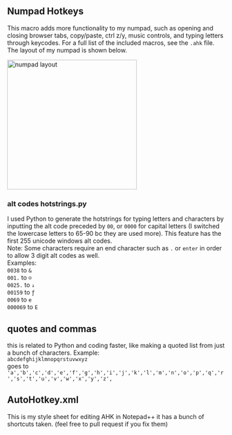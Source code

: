 ## Numpad Hotkeys
This macro adds more functionality to my numpad, such as opening and closing browser tabs, copy/paste, ctrl z/y, music controls, and typing letters through keycodes. For a full list of the included macros, see the `.ahk` file.<br>
The layout of my numpad is shown below.

<img src="https://github.com/JellyJoe198/python-macros/blob/master/AutoHotkey/Numpad%20layout.png?raw=true" alt="numpad layout" width="300"/>

### alt codes hotstrings.py
I used Python to generate the hotstrings for typing letters and characters by inputting the alt code preceded by `00`, or `0000` for capital letters (I switched the lowercase letters to 65-90 bc they are used more). This feature has the first 255 unicode windows alt codes.  
Note: Some characters require an end character such as `.` or `enter` in order to allow 3 digit alt codes as well.  
Examples:  
`0038` to `&`  
`001.` to `☺`  
`0025.` to `↓`  
`00159` to `ƒ`  
`0069` to `e`  
`000069` to `E`  

## quotes and commas
this is related to Python and coding faster, like making a quoted list from just a bunch of characters. Example:  
`abcdefghijklmnopqrstuvwxyz`  
goes to  
`'a','b','c','d','e','f','g','h','i','j','k','l','m','n','o','p','q','r','s','t','u','v','w','x','y','z',`

## AutoHotkey.xml
This is my style sheet for editing AHK in Notepad++ it has a bunch of shortcuts taken. (feel free to pull request if you fix them)
